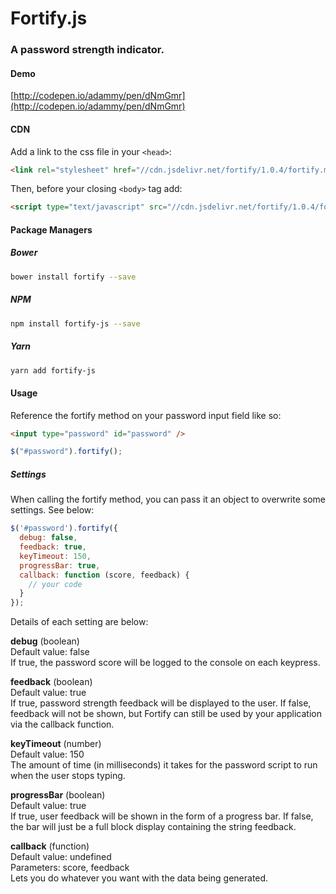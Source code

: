 # Fortify.js
### A password strength indicator.

#### Demo
[http://codepen.io/adammy/pen/dNmGmr](http://codepen.io/adammy/pen/dNmGmr)

#### CDN
Add a link to the css file in your `<head>`:
```html
<link rel="stylesheet" href="//cdn.jsdelivr.net/fortify/1.0.4/fortify.min.css">
```

Then, before your closing `<body>` tag add:
```html
<script type="text/javascript" src="//cdn.jsdelivr.net/fortify/1.0.4/fortify.min.js"></script>
```

#### Package Managers

##### Bower
```sh
bower install fortify --save
```

##### NPM
```sh
npm install fortify-js --save
```

##### Yarn
```sh
yarn add fortify-js
```

#### Usage
Reference the fortify method on your password input field like so:
```html
<input type="password" id="password" />
```
```javascript
$("#password").fortify();
```

##### Settings
When calling the fortify method, you can pass it an object to overwrite some settings. See below:
```javascript
$('#password').fortify({
  debug: false,
  feedback: true,
  keyTimeout: 150,
  progressBar: true,
  callback: function (score, feedback) {
    // your code
  }
});
```

Details of each setting are below:

**debug** (boolean)<br />
Default value: false<br />
If true, the password score will be logged to the console on each keypress.

**feedback** (boolean)<br />
Default value: true<br />
If true, password strength feedback will be displayed to the user. If false, feedback will not be shown, but Fortify can still be used by your application via the callback function.

**keyTimeout** (number)<br />
Default value: 150<br />
The amount of time (in milliseconds) it takes for the password script to run when the user stops typing.

**progressBar** (boolean)<br />
Default value: true<br />
If true, user feedback will be shown in the form of a progress bar. If false, the bar will just be a full block display containing the string feedback.

**callback** (function)<br />
Default value: undefined<br />
Parameters: score, feedback<br />
Lets you do whatever you want with the data being generated.
